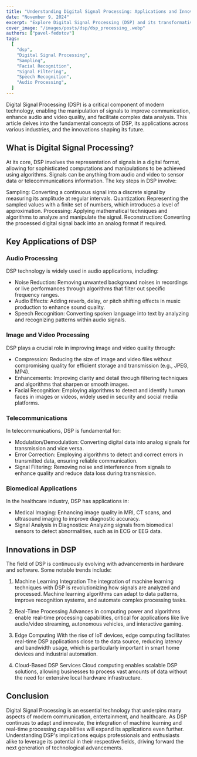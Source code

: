 ```yaml
---
title: "Understanding Digital Signal Processing: Applications and Innovations"
date: "November 9, 2024"
excerpt: "Explore Digital Signal Processing (DSP) and its transformative applications in audio, imaging, and telecommunications."
cover_image: "/images/posts/dsp/dsp_processing_.webp"
authors: ["pavel-fedotov"]
tags:
  [
    "dsp",
    "Digital Signal Processing",
    "Sampling",
    "Facial Recognition",
    "Signal Filtering",
    "Speech Recognition",
    "Audio Processing",
  ]
---
```


Digital Signal Processing (DSP) is a critical component of modern technology, enabling the manipulation of signals to improve communication, enhance audio and video quality, and facilitate complex data analysis. This article delves into the fundamental concepts of DSP, its applications across various industries, and the innovations shaping its future.

## What is Digital Signal Processing?

At its core, DSP involves the representation of signals in a digital format, allowing for sophisticated computations and manipulations to be achieved using algorithms. Signals can be anything from audio and video to sensor data or telecommunications information. The key steps in DSP involve:

Sampling: Converting a continuous signal into a discrete signal by measuring its amplitude at regular intervals.
Quantization: Representing the sampled values with a finite set of numbers, which introduces a level of approximation.
Processing: Applying mathematical techniques and algorithms to analyze and manipulate the signal.
Reconstruction: Converting the processed digital signal back into an analog format if required.

## Key Applications of DSP

### Audio Processing

DSP technology is widely used in audio applications, including:

- Noise Reduction: Removing unwanted background noises in recordings or live performances through algorithms that filter out specific frequency ranges.
- Audio Effects: Adding reverb, delay, or pitch shifting effects in music production to enhance sound quality.
- Speech Recognition: Converting spoken language into text by analyzing and recognizing patterns within audio signals.

### Image and Video Processing

DSP plays a crucial role in improving image and video quality through:

- Compression: Reducing the size of image and video files without compromising quality for efficient storage and transmission (e.g., JPEG, MP4).
- Enhancements: Improving clarity and detail through filtering techniques and algorithms that sharpen or smooth images.
- Facial Recognition: Employing algorithms to detect and identify human faces in images or videos, widely used in security and social media platforms.

### Telecommunications

In telecommunications, DSP is fundamental for:

- Modulation/Demodulation: Converting digital data into analog signals for transmission and vice versa.
- Error Correction: Employing algorithms to detect and correct errors in transmitted data, ensuring reliable communication.
- Signal Filtering: Removing noise and interference from signals to enhance quality and reduce data loss during transmission.

### Biomedical Applications

In the healthcare industry, DSP has applications in:

- Medical Imaging: Enhancing image quality in MRI, CT scans, and ultrasound imaging to improve diagnostic accuracy.
- Signal Analysis in Diagnostics: Analyzing signals from biomedical sensors to detect abnormalities, such as in ECG or EEG data.

## Innovations in DSP

The field of DSP is continuously evolving with advancements in hardware and software. Some notable trends include:

1. Machine Learning Integration
   The integration of machine learning techniques with DSP is revolutionizing how signals are analyzed and processed. Machine learning algorithms can adapt to data patterns, improve recognition systems, and automate complex processing tasks.

2. Real-Time Processing
   Advances in computing power and algorithms enable real-time processing capabilities, critical for applications like live audio/video streaming, autonomous vehicles, and interactive gaming.

3. Edge Computing
   With the rise of IoT devices, edge computing facilitates real-time DSP applications close to the data source, reducing latency and bandwidth usage, which is particularly important in smart home devices and industrial automation.

4. Cloud-Based DSP Services
   Cloud computing enables scalable DSP solutions, allowing businesses to process vast amounts of data without the need for extensive local hardware infrastructure.

## Conclusion

Digital Signal Processing is an essential technology that underpins many aspects of modern communication, entertainment, and healthcare. As DSP continues to adapt and innovate, the integration of machine learning and real-time processing capabilities will expand its applications even further. Understanding DSP's implications equips professionals and enthusiasts alike to leverage its potential in their respective fields, driving forward the next generation of technological advancements.

